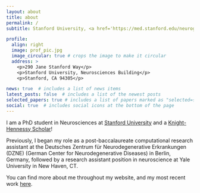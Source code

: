 ```yaml
---
layout: about
title: about
permalink: /
subtitle: Stanford University, <a href='https://med.stanford.edu/neurogradprogram/people/student_profiles.html'>Interdepartmental Neurosciences Program.</a>.

profile:
  align: right
  image: prof_pic.jpg
  image_circular: true # crops the image to make it circular
  address: >
    <p>290 Jane Stanford Way</p>
    <p>Stanford University, Neurosciences Building</p>
    <p>Stanford, CA 94305</p>

news: true  # includes a list of news items
latest_posts: false  # includes a list of the newest posts
selected_papers: true # includes a list of papers marked as "selected={true}"
social: true  # includes social icons at the bottom of the page
---
```


I am a PhD student in Neurosciences at [Stanford University](https://med.stanford.edu/neurogradprogram.html) and a [Knight-Hennessy Scholar](https://knight-hennessy.stanford.edu/scholars/2023-cohort)!

Previously, I began my role as a post-baccalaureate computational research assistant at the Deutsches Zentrum für Neurodegenerative Erkrankungen (DZNE) (German Center for Neurodegenerative Diseases) in Berlin, Germany, followed by a research assistant position in neuroscience at Yale University in New Haven, CT.

You can find more about me throughout my website, and my most recent work [here](https://scholar.google.com/citations?user=YKTfMsYAAAAJ&hl=en&oi=ao). 

